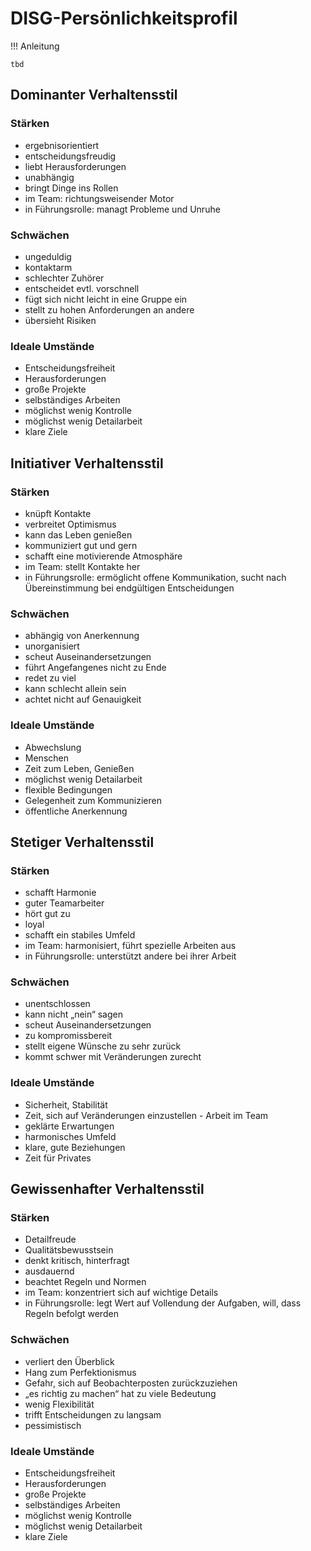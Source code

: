 # DISG-Persönlichkeitsprofil

!!! Anleitung

    tbd

## Dominanter Verhaltensstil

### Stärken

-  ergebnisorientiert
-  entscheidungsfreudig
-  liebt Herausforderungen
-  unabhängig
-  bringt Dinge ins Rollen
-  im Team: richtungsweisender Motor
-  in Führungsrolle: managt Probleme und Unruhe

### Schwächen

-  ungeduldig
-  kontaktarm
-  schlechter Zuhörer
-  entscheidet evtl. vorschnell
-  fügt sich nicht leicht in eine Gruppe ein 
-  stellt zu hohen Anforderungen an andere 
-  übersieht Risiken

### Ideale Umstände

-  Entscheidungsfreiheit
-  Herausforderungen
-  große Projekte
-  selbständiges Arbeiten
-  möglichst wenig Kontrolle
-  möglichst wenig Detailarbeit 
-  klare Ziele



## Initiativer Verhaltensstil

### Stärken

-  knüpft Kontakte
-  verbreitet Optimismus
-  kann das Leben genießen
-  kommuniziert gut und gern
-  schafft eine motivierende Atmosphäre 
-  im Team: stellt Kontakte her
-  in Führungsrolle: ermöglicht offene Kommunikation, sucht nach Übereinstimmung bei endgültigen Entscheidungen

### Schwächen

-  abhängig von Anerkennung
-  unorganisiert
-  scheut Auseinandersetzungen
-  führt Angefangenes nicht zu Ende 
-  redet zu viel
-  kann schlecht allein sein
-  achtet nicht auf Genauigkeit

### Ideale Umstände

-  Abwechslung
-  Menschen
-  Zeit zum Leben, Genießen
-  möglichst wenig Detailarbeit
-  flexible Bedingungen
-  Gelegenheit zum Kommunizieren
-  öffentliche Anerkennung

## Stetiger Verhaltensstil

### Stärken

-  schafft Harmonie
-  guter Teamarbeiter
-  hört gut zu
-  loyal
-  schafft ein stabiles Umfeld
-  im Team: harmonisiert, führt spezielle Arbeiten aus 
-  in Führungsrolle: unterstützt andere bei ihrer Arbeit

### Schwächen

-  unentschlossen
-  kann nicht „nein“ sagen
-  scheut Auseinandersetzungen
-  zu kompromissbereit
-  stellt eigene Wünsche zu sehr zurück
-  kommt schwer mit Veränderungen zurecht

### Ideale Umstände

-  Sicherheit, Stabilität
-  Zeit, sich auf Veränderungen einzustellen -  Arbeit im Team
-  geklärte Erwartungen
-  harmonisches Umfeld
-  klare, gute Beziehungen
-  Zeit für Privates

## Gewissenhafter Verhaltensstil

### Stärken

-  Detailfreude
-  Qualitätsbewusstsein
-  denkt kritisch, hinterfragt
-  ausdauernd
-  beachtet Regeln und Normen
-  im Team: konzentriert sich auf wichtige Details 
-  in Führungsrolle: legt Wert auf Vollendung der Aufgaben, will, dass Regeln befolgt werden

### Schwächen

-  verliert den Überblick
-  Hang zum Perfektionismus
-  Gefahr, sich auf Beobachterposten zurückzuziehen 
-  „es richtig zu machen“ hat zu viele Bedeutung
-  wenig Flexibilität
-  trifft Entscheidungen zu langsam
-  pessimistisch

### Ideale Umstände

-  Entscheidungsfreiheit
-  Herausforderungen
-  große Projekte
-  selbständiges Arbeiten
-  möglichst wenig Kontrolle
-  möglichst wenig Detailarbeit 
-  klare Ziele